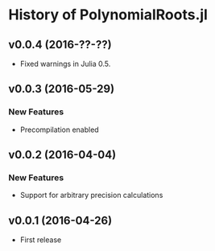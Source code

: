 History of PolynomialRoots.jl
=============================

v0.0.4 (2016-??-??)
-------------------

* Fixed warnings in Julia 0.5.

v0.0.3 (2016-05-29)
-------------------

### New Features ###

* Precompilation enabled

v0.0.2 (2016-04-04)
-------------------

### New Features ###

* Support for arbitrary precision calculations

v0.0.1 (2016-04-26)
-------------------

* First release
